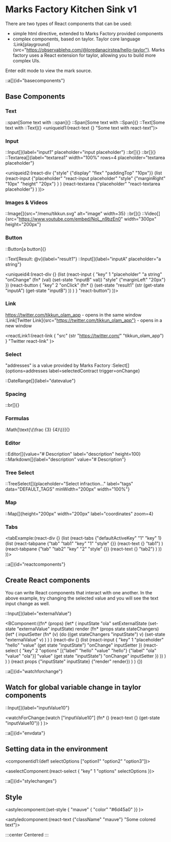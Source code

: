 # Marks Factory Kitchen Sink v1

There are two types of React components that can be used:
- simple html directive, extended to Marks Factory provided components
- complex components, based on taylor. Taylor core language :Link[playground]{src="https://observablehq.com/@loredanacirstea/hello-taylor"}. Marks factory uses a React extension for taylor, allowing you to build more complex UIs.

Enter edit mode to view the mark source.

::a[]{id="basecomponents"}
## Base Components

### Text

::span[Some text with ::span]{}
::Span[Some text with ::Span]{}
::Text[Some text with ::Text]{}
<uniqueid1:(react-text {} "Some text with react-text")>

### Input

::Input[]{label="input1" placeholder="input placeholder"}
::br[]{}
::br[]{}
::Textarea[]{label="textarea1" width="100%" rows=4 placeholder="textarea placeholder"}

<uniqueid2:(react-div {"style" {"display" "flex" "paddingTop" "10px"}} (list
    (react-input {"placeholder" "react-input placeholder" "style" {"marginRight" "10px" "height" "20px"} } )
    (react-textarea {"placeholder" "react-textarea placeholder"} )
))>

### Images & Videos

::Image[]{src="/menu/tikkun.svg" alt="image" width=35}
::br[]{}
::Video[]{src="https://www.youtube.com/embed/NoL_n9bzEn0" width="300px" height="200px"}

### Button

::Button[a button]{}

::Text[Result: @v]{label="result1"}
::Input[]{label="inputA" placeholder="a string"}

<uniqueid4:(react-div {} (list
    (react-input {
        "key" 1
        "placeholder" "a string"
        "onChange" (fn* (val) (set-state "inputB" val))
        "style" {"marginLeft" "20px"}
    })
    (react-button {
        "key" 2
        "onClick" (fn* ()
            (set-state "result1" (str (get-state "inputA") (get-state "inputB") ))
            )
    } "react-button")
))>

### Link

https://twitter.com/tikkun_olam_app - opens in the same window
:Link[Twitter Link]{src="https://twitter.com/tikkun_olam_app"} - opens in a new window

<reactLink1:(react-link {
 "src" (str "https://twitter.com/" "tikkun_olam_app")
} "Twitter react-link" )>

### Select

"addresses" is a value provided by Marks Factory
:Select[]{options=addresses label=selectedContract trigger=onChange}

::DateRange[]{label="datevalue"}

### Spacing

::br[]{}

### Formulas

:Math[\text{\\(\frac {3} {4}\\)}]{}

### Editor

::Editor[]{value="# Description" label="description" height=100}
::Markdown[]{label="description" value="# Description"}

### Tree Select

::TreeSelect[]{placeholder="Select infraction..." label="tags" data="DEFAULT_TAGS" minWidth="200px" width="100%"}

### Map

::Map[]{height="200px" width="200px" label="coordinates" zoom=4}

### Tabs

<tabExample:(react-div {} (list
	(react-tabs {"defaultActiveKey" "1" "key" 1} (list
                  (react-tabpane {"tab" "tab1" "key" "1" "style" {}}
                  (react-text {} "tab1")
                  )
                   (react-tabpane {"tab" "tab2" "key" "2" "style" {}}
                  (react-text {} "tab2")
                  )
    ))
))>

::a[]{id="reactcomponents"}
## Create React components

You can write React components that interact with one another. In the above example, try changing the selected value and you will see the text input change as well.

::Input[]{label="externalValue"}

<BComponent:((fn* (props)
(let* (
  inputState "ola"
  setExternalState (set-state "externalValue" inputState)
  render (fn* (props state stateChangers)
    (let* (
        inputSetter (fn* (v)
        (do
            ((get stateChangers "inputState") v)
                (set-state "externalValue" v)
            )
        )
      )
      (react-div {} (list
        (react-input {
          "key" 1
          "placeholder" "hello"
          "value" (get state "inputState")
          "onChange" inputSetter
        })
        (react-select {
          "key" 2
          "options" [{"label" "hello" "value" "hello"} {"label" "ola" "value" "ola"}]
          "value" (get state "inputState")
          "onChange" inputSetter
        })
      ))
    )
  )
)
  (react props {"inputState" inputState} {"render" render})
)
) {})
>

::a[]{id="watchforchange"}
## Watch for global variable change in taylor components

::Input[]{label="inputValue10"}

<watchForChange:(watch
  ["inputValue10"]
    (fn* ()
    (react-text {} (get-state "inputValue10"))
    )
)>

::a[]{id="envdata"}
## Setting data in the environment

<componentid1:(def! selectOptions ["option1" "option2" "option3"])>

<aselectComponent:(react-select {
  "key" 1
  "options" selectOptions
})>

::a[]{id="stylechanges"}
## Style

<astylecomponent:(set-style {
      "mauve" {
        "color" "#6d45a0"
      }}
)>

<astyledcomponent:(react-text {"className" "mauve"} "Some colored text")>

:::center
Centered
:::


